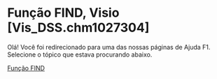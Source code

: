 
# Função FIND, Visio [Vis_DSS.chm1027304]

Olá! Você foi redirecionado para uma das nossas páginas de Ajuda F1. Selecione o tópico que estava procurando abaixo.

[Função FIND](http://msdn.microsoft.com/library/c827ecd4-5593-6d4f-2746-d13b02b098fe%28Office.15%29.aspx)
